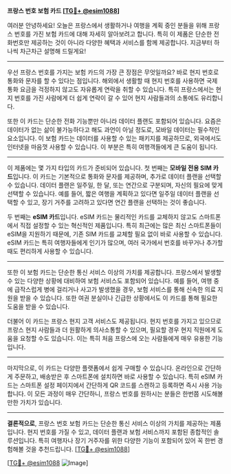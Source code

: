**프랑스 번호 보험 카드 [[TG💪+ @esim1088](https://t.me/s/esim1088)]**

여러분 안녕하세요! 오늘은 프랑스에서 생활하거나 여행을 계획 중인 분들을 위해 프랑스 번호를 가진 보험 카드에 대해 자세히 알아보려고 합니다. 특히 이 제품은 단순한 전화번호만 제공하는 것이 아니라 다양한 혜택과 서비스를 함께 제공합니다. 지금부터 하나씩 차근차근 설명해 드릴게요!

---

우선 프랑스 번호를 가지는 보험 카드의 가장 큰 장점은 무엇일까요? 바로 현지 번호로 통화와 문자를 할 수 있다는 점입니다. 해외에서 생활할 때 현지 번호를 사용하면 국제 통화 요금을 걱정하지 않고도 자유롭게 연락을 취할 수 있습니다. 특히 프랑스에서는 현지 번호를 가진 사람에게 더 쉽게 연락이 갈 수 있어 현지 사람들과의 소통에도 유리합니다.

또한 이 카드는 단순한 전화 기능뿐만 아니라 데이터 플랜도 포함되어 있습니다. 요즘은 데이터가 없는 삶이 불가능하다고 해도 과언이 아닐 정도로, 모바일 데이터는 필수적인 요소입니다. 이 보험 카드는 데이터를 사용할 수 있는 패키지를 제공하므로, 외국에서도 인터넷을 마음껏 사용할 수 있습니다. 이 부분은 특히 여행객들에게 큰 도움이 됩니다.

---

이 제품에는 몇 가지 타입의 카드가 준비되어 있습니다. 첫 번째는 **모바일 전용 SIM 카드**입니다. 이 카드는 기본적으로 통화와 문자를 제공하며, 추가로 데이터 플랜을 선택할 수 있습니다. 데이터 플랜은 일주일, 한 달, 또는 연간으로 구분되며, 자신의 필요에 맞게 선택할 수 있습니다. 예를 들어, 짧은 여행을 계획하고 있다면 일주일 데이터 플랜을 선택할 수 있고, 장기 거주를 고려하고 있다면 연간 플랜을 선택하는 것이 좋습니다.

두 번째는 **eSIM 카드**입니다. eSIM 카드는 물리적인 카드를 교체하지 않고도 스마트폰에서 직접 설정할 수 있는 혁신적인 제품입니다. 특히 최근에는 많은 최신 스마트폰들이 eSIM을 지원하기 때문에, 기존 SIM 카드를 교체할 필요 없이 바로 사용할 수 있습니다. eSIM 카드는 특히 여행자들에게 인기가 많으며, 여러 국가에서 번호를 바꾸거나 추가할 때도 편리하게 사용할 수 있습니다.

---

또한 이 보험 카드는 단순한 통신 서비스 이상의 가치를 제공합니다. 프랑스에서 발생할 수 있는 다양한 상황에 대비하여 보험 서비스도 포함되어 있습니다. 예를 들어, 여행 중에 급작스럽게 병에 걸리거나 사고가 발생했을 경우, 보험 서비스를 통해 신속한 의료 지원을 받을 수 있습니다. 또한 여권 분실이나 긴급한 상황에서도 이 카드를 통해 필요한 도움을 받을 수 있습니다.

더불어 이 카드는 프랑스 현지 고객 서비스도 제공됩니다. 현지 번호를 가지고 있으므로 프랑스 현지 사람들과 더 원활하게 의사소통할 수 있으며, 필요할 경우 현지 직원에게 도움을 요청할 수도 있습니다. 이는 특히 처음 프랑스에 오는 사람들에게 매우 유용한 기능입니다.

---

마지막으로, 이 카드는 다양한 플랫폼에서 쉽게 구매할 수 있습니다. 온라인으로 간단하게 주문하고, 배송받은 후 스마트폰에 설치하면 바로 사용할 수 있습니다. 특히 eSIM 카드는 스마트폰 설정 페이지에서 간단하게 QR 코드를 스캔하고 등록하면 즉시 사용 가능합니다. 이 모든 과정이 매우 간단하니, 프랑스 번호를 원하시는 분들은 한번쯤 시도해볼 만한 가치가 있습니다.

---

**결론적으로**, 프랑스 번호 보험 카드는 단순한 통신 서비스 이상의 가치를 제공하는 제품입니다. 현지 번호를 가질 수 있고, 데이터 플랜과 보험 서비스까지 포함된 종합적인 솔루션입니다. 특히 여행자나 장기 거주자를 위한 다양한 기능이 포함되어 있어 꼭 한번 경험해볼 것을 추천드립니다. [[TG💪+ @esim1088](https://t.me/s/esim1088)]

[[TG💪+ @esim1088](https://t.me/s/esim1088) ![Image](https://i.postimg.cc/Y0z9fWf4/image.png)]